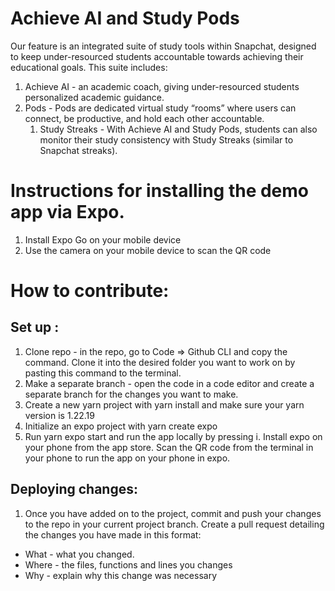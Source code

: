 # Achieve AI and Study Pods

Our feature is an integrated suite of study tools within Snapchat, designed to keep under-resourced students accountable towards achieving their educational goals. This suite includes:
1. Achieve AI - an academic coach, giving under-resourced students personalized academic guidance. 
2. Pods - Pods are dedicated virtual study “rooms” where users can connect, be productive, and hold each other accountable.
	1. Study Streaks - With Achieve AI and Study Pods, students can also monitor their study consistency with Study Streaks (similar to Snapchat streaks).

# Instructions for installing the demo app via Expo.

1. Install Expo Go on your mobile device
2. Use the camera on your mobile device to scan the QR code

# How to contribute: 

## Set up :
1. Clone repo - in the repo, go to Code => Github CLI and copy the command. Clone it into the desired folder you want to work on by pasting this command to the terminal.
2. Make a separate branch - open the code in a code editor and create a separate branch for the changes you want to make. 
3. Create a new yarn project with yarn install and make sure your yarn version is 1.22.19
4. Initialize an expo project with yarn create expo
5. Run yarn expo start and run the app locally by pressing i. 
Install expo on your phone from the app store. Scan the QR code from the terminal in your phone to run the app on your phone in expo.

## Deploying changes: 

1. Once you have added on to the project, commit and push your changes to the repo in your current project branch. Create a pull request detailing the changes you have made in this format: 
- What - what you changed.
- Where - the files, functions and lines you changes
- Why - explain why this change was necessary 

